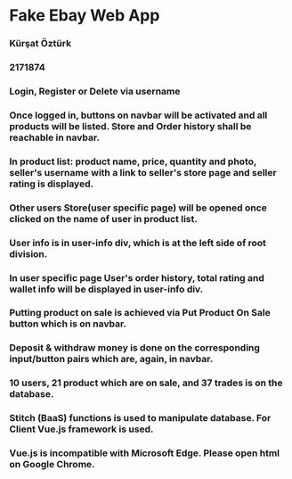 # Fake Ebay Web App


### Kürşat Öztürk
### 2171874


### Login, Register or Delete via username


### Once logged in, buttons on navbar will be activated and all products will be listed. Store and Order history shall be reachable in navbar.
### In product list: product name, price, quantity and photo, seller's username with a link to seller's store page and seller rating is displayed.

### Other users Store(user specific page) will be opened once clicked on the name of user in product list.
### User info is in user-info div, which is at the left side of root division.

### In user specific page User's order history, total rating and wallet info will be displayed in user-info div.
### Putting product on sale is achieved via Put Product On Sale button which is on navbar.


### Deposit & withdraw money is done on the corresponding input/button pairs which are, again, in navbar.

### 10 users, 21 product which are on sale, and 37 trades is on the database.

### Stitch (BaaS) functions is used to manipulate database. For Client Vue.js framework is used.
### Vue.js is incompatible with Microsoft Edge. Please open html on Google Chrome.




